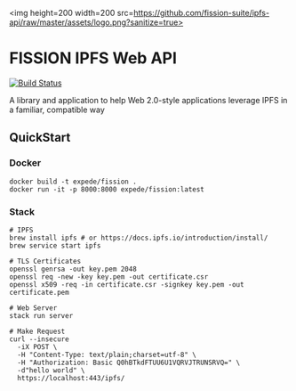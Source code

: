 <img height=200 width=200 src=https://github.com/fission-suite/ipfs-api/raw/master/assets/logo.png?sanitize=true>

# FISSION IPFS Web API

[![Build Status](https://travis-ci.org/fission-suite/ipfs-api.svg?branch=master)](https://travis-ci.org/fission-suite/ipfs-api)

A library and application to help Web 2.0-style applications leverage IPFS
in a familiar, compatible way

## QuickStart

### Docker

```shell
docker build -t expede/fission .
docker run -it -p 8000:8000 expede/fission:latest
```

### Stack

```shell
# IPFS
brew install ipfs # or https://docs.ipfs.io/introduction/install/
brew service start ipfs

# TLS Certificates
openssl genrsa -out key.pem 2048
openssl req -new -key key.pem -out certificate.csr
openssl x509 -req -in certificate.csr -signkey key.pem -out certificate.pem

# Web Server
stack run server

# Make Request
curl --insecure
  -iX POST \
  -H "Content-Type: text/plain;charset=utf-8" \
  -H "Authorization: Basic Q0hBTkdFTUU6U1VQRVJTRUNSRVQ=" \
  -d"hello world" \
  https://localhost:443/ipfs/
```
